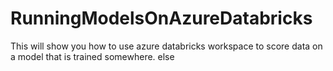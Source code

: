 # RunningModelsOnAzureDatabricks
This will show you how to use azure databricks workspace to score data on a model that is trained somewhere. else 
